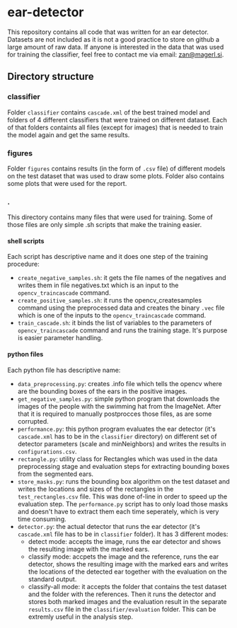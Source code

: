 # ear-detector

This repository contains all code that was written for an ear detector. Datasets are not included as it is not a good practice to store on github a large amount of raw data. If anyone is interested in the data that was used for training the classifier, feel free to contact me via email: zan@magerl.si.

## Directory structure

### classifier
Folder `classifier` contains `cascade.xml` of the best trained model and folders of 4 different classifiers that were trained on different dataset. Each of that folders containts all files (except for images) that is needed to train the model again and get the same results.

### figures
Folder `figures` contains results (in the form of `.csv` file) of different models on the test dataset that was used to draw some plots. Folder also contains some plots that were used for the report.

### .

This directory contains many files that were used for training. Some of those files are only simple .sh scripts that make the training easier.

#### shell scripts
Each script has descriptive name and it does one step of the training procedure:
* `create_negative_samples.sh`: it gets the file names of the negatives and writes them in file negatives.txt which is an input to the `opencv_traincascade` command.
* `create_positive_samples.sh`: it runs the opencv_createsamples command using the preprocessed data and creates the binary `.vec` file which is one of the inputs to the `opencv_traincascade` command.
* `train_cascade.sh`: it binds the list of variables to the parameters of `opencv_traincascade` command and runs the training stage. It's purpose is easier parameter handling.

#### python files
Each python file has descriptive name:
* `data_preprocessing.py`: creates .info file which tells the opencv where are the bounding boxes of the ears in the positive images.
* `get_negative_samples.py`: simple python program that downloads the images of the people with the swimming hat from the ImageNet. After that it is required to manually postprocces those files, as are some corrupted.
* `performance.py`: this python program evaluates the ear detector (it's `cascade.xml` has to be in the `classifier` directory) on different set of detector parameters (scale and minNeighbors) and writes the results in `configurations.csv`.
* `rectangle.py`: utility class for Rectangles which was used in the data preprocessing stage and evaluation steps for extracting bounding boxes from the segmented ears.
* `store_masks.py`: runs the bounding box algorithm on the test dataset and writes the locations and sizes of the rectangles in the `test_rectangles.csv` file. This was done of-line in order to speed up the evaluation step. The `performance.py` script has to only load those masks and doesn't have to extract them each time seperately, which is very time consuming.
* `detector.py`: the actual detector that runs the ear detector (it's `cascade.xml` file has to be in `classifier` folder). It has 3 different modes:
    * detect mode: accepts the image, runs the ear detector and shows the resulting image with the marked ears.
    * classify mode: accpets the image and the reference, runs the ear detector, shows the resulting image with the marked ears and writes the locations of the detected ear together with the evaluation on the standard output.
    * classify-all mode: it accepts the folder that contains the test dataset and the folder with the references. Then it runs the detector and stores both marked images and the evaluation result in the separate `results.csv` file in the `classifier/evaluation` folder. This can be extremly useful in the analysis step.
